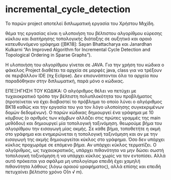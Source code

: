 # incremental_cycle_detection
Το παρών project αποτελεί διπλωματική εργασία του Χρήστου Μιχίδη.

θέμα της εργασίας είναι η υλοποιήση του βέλτιστου αλγορίθμου εύρεσης κύκλου και διατήρησης τοπολογικής διάταξης σε αυξητικό και αραιό κατευθυνόμενο γράφημα ([BK18]: Sayan Bhattacharya και Janardhan Kulkarni “An Improved 
Algorithm for Incremental Cycle Detection and Topological Ordering in 
Sparse Graphs”).

Η υλοποιήση του αλγορίθμου γίνεται σε JAVA. Για την χρήση του κώδικα ο φάκελος Project διαθέτει τα αρχεία σε μορφές java, class για να τρέξουν σε περιβάλλον IDE (πχ Eclipse). Δεν επισυνάπτονται όλα τα αρχεία που παραδόθηκαν στην διπλωματική, παρά μόνο ο κώδικας. 


ΕΠΕΞΗΓΗΣΗ ΤΟΥ ΚΩΔΙΚΑ: O αλγόριθμος θέλει να πετύχει με τυχαιοκρατικό τρόπο την βέλτιστη πολυπλοκότητα του προβλήματος (προτείνεται να έχει διαβαστεί το πρόβλημα το οποίο λύνει ο αλγόριθμος BK18 καθώς και την εργασία του για τον λόγο υλοποίησης συγκεκριμένων δομών δεδομένων). Ο παρών κώδικας δημιουργεί ένα γράφημα με 10 κόμβους (ο αριθμός των κόμβων αλλάζει στις πρώτες γραμμές της main μεθόδου) και δημιουργεί μία τοπολογική ταξινόμηση. θεωρούμε βήμα του αλγορίθμου την εισαγωγή μίας ακμής. Σε κάθε βήμα, τοποθετήτε η ακμή στο γράφημα και ενημερώνεται η τοπολογική ταξινόμηση και αν με την εισαγωγή της ακμής δημιουργείται κύκλος στο γράφημα. Όσο δεν υπάρχει κύκλος προχωράμε σε επόμενο βήμα. Αν υπάρχει κύκλος τερματίζει. Ο αλγόριθμος, ως τυχαιοκρατικός, υπάρχει πιθανότητα να μην δώσει σωστή τοπολογική ταξινόμηση ή να υπάρχει κύκλος χωρίς να τον εντοπίσει. Αλλά αυτό πρόκειται για σφάλμα μη υπολογίσιμο επειδή έχει χαμηλή πιθανότητα λάθους (λόγω αραιού γραφήματος), αλλά επίσης και επειδή πετυχαίνει βέλτιστο χρόνο Ο(n √ m). 
 
